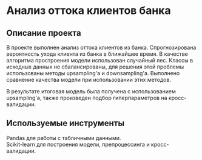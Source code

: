 # Анализ оттока клиентов банка

## Описание проекта 

В проекте выполнен анализ оттока клиентов из банка. Спрогнозирована вероятность ухода клиента из банка в ближайшее время. В качестве алгоритма простроения модели использован случайный лес. Классы в исходных данных не сбалансированы, для решения этой проблемы использованы методы upsampling'а и downsampling'а. Выполнено сравнение качества модели при использовании этих методов. 

В результате итоговая модель была получена с использованием upsampling'а, также произведен подбор гиперпараметров на кросс-валидации.

## Используемые инструменты

Pandas для работы с табличными данными.  
Scikit-learn для построения модели, препроцессинга и кросс-валидации.